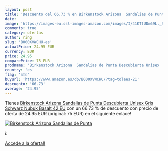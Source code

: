 ```yaml
---
layout: post
title: 'Descuento del 66.73 % en Birkenstock Arizona  Sandalias de Punta '
date: 
image: 'https://images-eu.ssl-images-amazon.com/images/I/41KTfUDm69L._SL200_.jpg'
comments: true
category: ofertas
author: ring
slug: 'B000XVWCHU-es'
actualPrice: 24.95 EUR
currency: EUR
price: 24.95
comparePrice: 75 EUR
prodname: 'Birkenstock Arizona  Sandalias de Punta Descubierta Unisex  Gris  Schwarz  Nubuk Basalt   42 EU'
country: 'es'
flag: '🇪🇸'
buyurl: 'https://www.amazon.es/dp/B000XVWCHU/?tag=tolees-21'
descuento: '66.73'
average: '24.95'
---
```


Tienes [Birkenstock Arizona  Sandalias de Punta Descubierta Unisex  Gris  Schwarz  Nubuk Basalt   42 EU](https://www.amazon.es/dp/B000XVWCHU/?tag=tolees-21) con un 66.73 % de descuento con precio de oferta de 24.95 EUR (original: 75 EUR) en el siguiente enlace!

[![Birkenstock Arizona  Sandalias de Punta ](https://images-eu.ssl-images-amazon.com/images/I/41KTfUDm69L._SL200_.jpg)](https://www.amazon.es/dp/B000XVWCHU/?tag=tolees-21)

ℹ️:


[Accede a la oferta!!](https://www.amazon.es/dp/B000XVWCHU/?tag=tolees-21)
